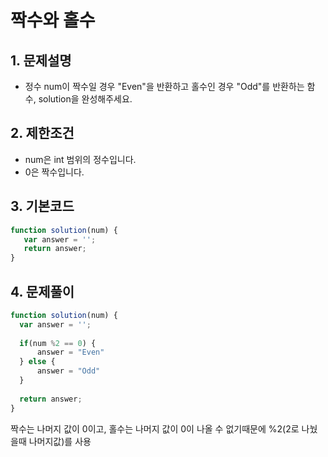 # 짝수와 홀수

## 1. 문제설명
 + 정수 num이 짝수일 경우 "Even"을 반환하고 홀수인 경우 "Odd"를 반환하는 함수, solution을 완성해주세요.
  
## 2. 제한조건
 + num은 int 범위의 정수입니다.
 + 0은 짝수입니다.
   
 ## 3. 기본코드
 ``` JavaScript
 function solution(num) {
    var answer = '';
    return answer;
}
```
 
 ## 4. 문제풀이
  ``` JavaScript
 function solution(num) {
    var answer = '';
    
    if(num %2 == 0) {
        answer = "Even"
    } else {
        answer = "Odd"
    }
    
    return answer;
}
```

짝수는 나머지 값이 0이고, 홀수는 나머지 값이 0이 나올 수 없기때문에 %2(2로 나눴을때 나머지값)를 사용
